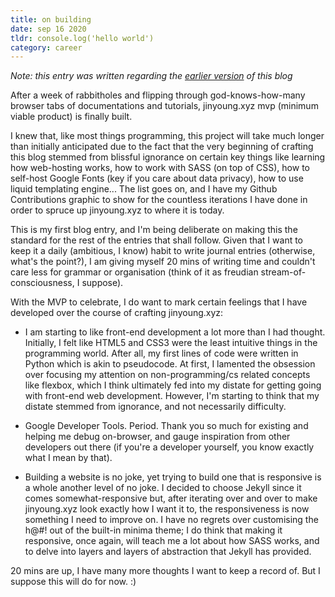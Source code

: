 ```yaml
---
title: on building
date: sep 16 2020
tldr: console.log('hello world')
category: career
---
```


*Note: this entry was written regarding the [earlier version](https://web.archive.org/web/20220526001917/https://www.jinyoung.xyz/) of this blog*

After a week of rabbitholes and flipping through god-knows-how-many browser tabs of documentations and tutorials, jinyoung.xyz mvp (minimum viable product) is finally built. 

I knew that, like most things programming, this project will take much longer than initially anticipated due to the fact that the very beginning of crafting this blog stemmed from blissful ignorance on certain key things like learning how web-hosting works, how to work with SASS (on top of CSS), how to self-host Google Fonts (key if you care about data privacy), how to use liquid templating engine... The list goes on, and I have my Github Contributions graphic to show for the countless iterations I have done in order to spruce up jinyoung.xyz to where it is today.

This is my first blog entry, and I'm being deliberate on making this the standard for the rest of the entries that shall follow. Given that I want to keep it a daily (ambitious, I know) habit to write journal entries (otherwise, what's the point?), I am giving myself 20 mins of writing time and couldn't care less for grammar or organisation (think of it as freudian stream-of-consciousness, I suppose). 

With the MVP to celebrate, I do want to mark certain feelings that I have developed over the course of crafting jinyoung.xyz: 

* I am starting to like front-end development a lot more than I had thought. Initially, I felt like HTML5 and CSS3 were the least intuitive things in the programming world. After all, my first lines of code were written in Python which is akin to pseudocode. At first, I lamented the obsession over focusing my attention on non-programming/cs related concepts like flexbox, which I think ultimately fed into my distate for getting going with front-end web development. However, I'm starting to think that my distate stemmed from ignorance, and not necessarily difficulty. 

* Google Developer Tools. Period. Thank you so much for existing and helping me debug on-browser, and gauge inspiration from other developers out there (if you're a developer yourself, you know exactly what I mean by that).  

* Building a website is no joke, yet trying to build one that is responsive is a whole another level of no joke. I decided to choose Jekyll since it comes somewhat-responsive but, after iterating over and over to make jinyoung.xyz look exactly how I want it to, the responsiveness is now something I need to improve on. I have no regrets over customising the h@#! out of the built-in minima theme; I do think that making it responsive, once again, will teach me a lot about how SASS works, and to delve into layers and layers of abstraction that Jekyll has provided. 

20 mins are up, I have many more thoughts I want to keep a record of. But I suppose this will do for now. :)
